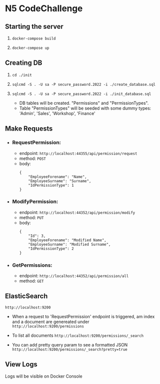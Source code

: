 # N5 CodeChallenge

## Starting the server

1. `docker-compose build`

2. `docker-compose up`


## Creating DB

1. `cd ./init`

2. `sqlcmd -S . -U sa -P secure_password.2022 -i ./create_database.sql`

3. `sqlcmd -S . -U sa -P secure_password.2022 -i ./init_database.sql`

    * DB tables will be created. "Permissions" and "PermissionTypes".
    * Table "PermissionTypes" will be seeded with some dummy types: 'Admin', 'Sales', 'Workshop', 'Finance'


## Make Requests

* ### RequestPermission:
    * endpoint: `http://localhost:44355/api/permission/request`
    * method: `POST`
    * body: 
        ```
        {
            "EmployeeForename": "Name",
            "EmployeeSurname": "Surname",
            "IdPermissionType": 1
        }
        ```

* ### ModifyPermission:
    * endpoint: `http://localhost:44352/api/permission/modify`
    * method: `PUT`
    * body:
        ``` 
        {
            "Id": 3,
            "EmployeeForename": "Modified Name",
            "EmployeeSurname": "Modified Surname",
            "IdPermissionType": 2
        }
        ```

* ### GetPermissions:
    * endpoint: `http://localhost:44352/api/permission/all`
    * method: `GET`


## ElasticSearch

`http://localhost:9200`

* When a request to 'RequestPermission' endpoint is triggered, am index and a document are genereated under `http://localhost:9200/permissions`

* To list all documents `http://localhost:9200/permissions/_search`

* You can add pretty query param to see a formatted JSON `http://localhost:9200/permissions/_search?pretty=true`


## View Logs

Logs will be visible on Docker Console